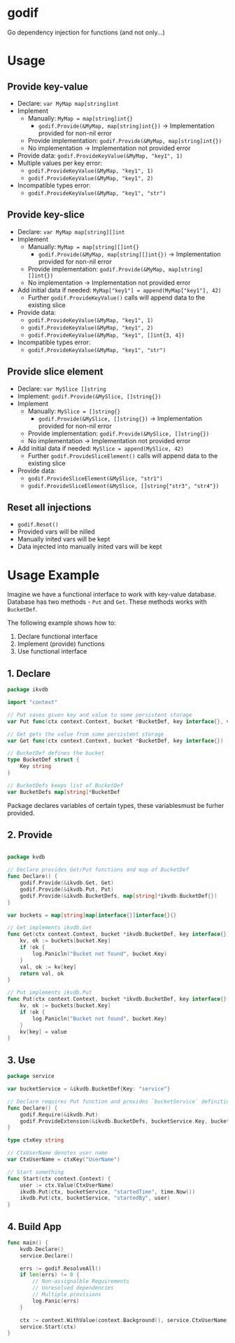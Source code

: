 # godif

Go dependency injection for functions (and not only...)

# Usage

## Provide key-value

- Declare: `var MyMap map[string]int`
- Implement
  - Manually: `MyMap = map[string]int{}`
    - `godif.Provide(&MyMap, map[string]int{})` -> Implementation provided for non-nil error
  - Provide implementation: `godif.Provide(&MyMap, map[string]int{})`
  - No implementation -> Implementation not provided error
- Provide data: `godif.ProvideKeyValue(&MyMap, "key1", 1)`
- Multiple values per key error:
  - `godif.ProvideKeyValue(&MyMap, "key1", 1)`
  - `godif.ProvideKeyValue(&MyMap, "key1", 2)`
- Incompatible types error:
  - `godif.ProvideKeyValue(&MyMap, "key1", "str")`

## Provide key-slice

- Declare: `var MyMap map[string][]int`
- Implement
  - Manually: `MyMap = map[string][]int{}`
    - `godif.Provide(&MyMap, map[string][]int{})` -> Implementation provided for non-nil error
  - Provide implementation: `godif.Provide(&MyMap, map[string][]int{})`
  - No implementation -> Implementation not provided error
- Add initial data if needed: `MyMap["key1"] = append(MyMap["key1"], 42)`
  - Further `godif.ProvideKeyValue()` calls will append data to the existing slice
- Provide data: 
  - `godif.ProvideKeyValue(&MyMap, "key1", 1)`
  - `godif.ProvideKeyValue(&MyMap, "key1", 2)`
  - `godif.ProvideKeyValue(&MyMap, "key1", []int{3, 4})`
- Incompatible types error:
  - `godif.ProvideKeyValue(&MyMap, "key1", "str")`

## Provide slice element

- Declare: `var MySlice []string`
- Implement: `godif.Provide(&MySlice, []string{})`
- Implement
  - Manually: `MySlice = []string{}`
    - `godif.Provide(&MySlice, []string{})` -> Implementation provided for non-nil error
  - Provide implementation: `godif.Provide(&MySlice, []string{})`
  - No implementation -> Implementation not provided error
- Add initial data if needed: `MySlice = append(MySlice, 42)`
  - Further `godif.ProvideSliceElement()` calls will append data to the existing slice
- Provide data: 
  - `godif.ProvideSliceElement(&MySlice, "str1")`
  - `godif.ProvideSliceElement(&MySlice, []string{"str3", "str4"})`

## Reset all injections
- `godif.Reset()`
- Provided vars will be nilled
- Manually inited vars will be kept
- Data injected into manually inited vars will be kept

# Usage Example

Imagine we have a functional interface to work with key-value database. Database has two methods - `Put` and `Get`. These methods works with `BucketDef`.

The following example shows how to:

1. Declare functional interface
2. Implement (provide) functions
3. Use functional interface

## 1. Declare

```go
package ikvdb

import "context"

// Put saves given key and value to some persistent storage
var Put func(ctx context.Context, bucket *BucketDef, key interface{}, value interface{})

// Get gets the value from some persistent storage
var Get func(ctx context.Context, bucket *BucketDef, key interface{}) (value interface{}, ok bool)

// BucketDef defines the bucket
type BucketDef struct {
	Key string
}

// BucketDefs keeps list of BucketDef
var BucketDefs map[string]*BucketDef

```

Package declares variables of certain types, these variablesmust be furher provided.

## 2. Provide

```go

package kvdb

// Declare provides Get/Put functions and map of BucketDef
func Declare() {
	godif.Provide(&ikvdb.Get, Get)
	godif.Provide(&ikvdb.Put, Put)
	godif.Provide(&ikvdb.BucketDefs, map[string]*ikvdb.BucketDef{})
}

var buckets = map[string]map[interface{}]interface{}{}

// Get implements ikvdb.Get
func Get(ctx context.Context, bucket *ikvdb.BucketDef, key interface{}) (value interface{}, ok bool) {
	kv, ok := buckets[bucket.Key]
	if !ok {
		log.Panicln("Bucket not found", bucket.Key)
	}
	val, ok := kv[key]
	return val, ok
}

// Put implements ikvdb.Put
func Put(ctx context.Context, bucket *ikvdb.BucketDef, key interface{}, value interface{}) {
	kv, ok := buckets[bucket.Key]
	if !ok {
		log.Panicln("Bucket not found", bucket.Key)
	}
	kv[key] = value
}
```

## 3. Use

```go
package service

var bucketService = &ikvdb.BucketDef{Key: "service"}

// Declare requires Put function and provides `bucketService` definition
func Declare() {
	godif.Require(&ikvdb.Put)
	godif.ProvideExtension(&ikvdb.BucketDefs, bucketService.Key, bucketService)
}

type ctxKey string

// CtxUserName denotes user name
var CtxUserName = ctxKey("UserName")

// Start something
func Start(ctx context.Context) {
	user := ctx.Value(CtxUserName)
	ikvdb.Put(ctx, bucketService, "startedTime", time.Now())
	ikvdb.Put(ctx, bucketService, "startedBy", user)
}

```

## 4. Build App

```go
func main() {
	kvdb.Declare()
	service.Declare()

	errs := godif.ResolveAll()
	if len(errs) != 0 {
		// Non-assignalble Requirements
		// Unresolved dependencies
		// Multiple provisions
		log.Panic(errs)
	}

	ctx := context.WithValue(context.Background(), service.CtxUserName, "Peter")
	service.Start(ctx)
}
```
